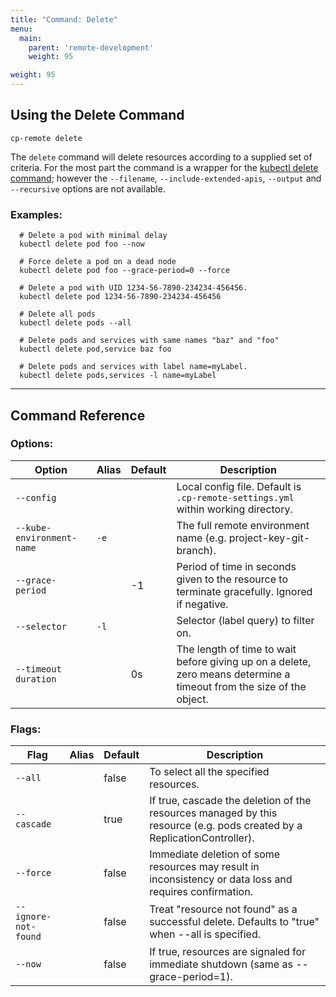 ```yaml
---
title: "Command: Delete"
menu:
  main:
    parent: 'remote-development'
    weight: 95

weight: 95
---
```

## Using the Delete Command

```
cp-remote delete
```

The `delete` command will delete resources according to a supplied set of criteria. For the most part the command is a wrapper for the [kubectl delete command](https://kubernetes.io/docs/user-guide/kubectl/v1.6/#delete); however the `--filename`, `--include-extended-apis`, `--output` and `--recursive` options are not available. 

### Examples:

```
  # Delete a pod with minimal delay
  kubectl delete pod foo --now

  # Force delete a pod on a dead node
  kubectl delete pod foo --grace-period=0 --force

  # Delete a pod with UID 1234-56-7890-234234-456456.
  kubectl delete pod 1234-56-7890-234234-456456

  # Delete all pods
  kubectl delete pods --all

  # Delete pods and services with same names "baz" and "foo"
  kubectl delete pod,service baz foo

  # Delete pods and services with label name=myLabel.
  kubectl delete pods,services -l name=myLabel
```

***

## Command Reference

### Options:

Option | Alias | Default | Description
-------|-------|---------|------------
`--config`                |      |       | Local config file. Default is `.cp-remote-settings.yml` within working directory.
`--kube-environment-name` | `-e` |       | The full remote environment name (e.g. project-key-git-branch).
`--grace-period`          |      | -1    | Period of time in seconds given to the resource to terminate gracefully. Ignored if negative.
`--selector`              | `-l` |       | Selector (label query) to filter on.
`--timeout duration`      |      | 0s    | The length of time to wait before giving up on a delete, zero means determine a timeout from the size of the object.

### Flags:

Flag | Alias | Default | Description
-----|-------|---------|------------
`--all`              |       | false | To select all the specified resources.
`--cascade`          |       | true  | If true, cascade the deletion of the resources managed by this resource (e.g. pods created by a ReplicationController).
`--force`            |       | false | Immediate deletion of some resources may result in inconsistency or data loss and requires confirmation.
`--ignore-not-found` |       | false | Treat "resource not found" as a successful delete. Defaults to "true" when --all is specified.
`--now`              |       | false | If true, resources are signaled for immediate shutdown (same as --grace-period=1).
